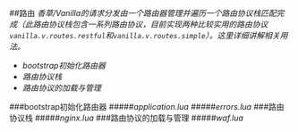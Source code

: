##路由
*香草/Vanilla的请求分发由一个路由器管理并遍历一个路由协议栈匹配完成（此路由协议栈包含一系列路由协议，目前实现两种比较实用的路由协议```vanilla.v.routes.restful```和```vanilla.v.routes.simple```）。这里详细讲解相关用法。*
- *bootstrap初始化路由器*
- *路由协议栈*
- *路由协议的加载与管理*

###bootstrap初始化路由器
#####*application.lua*
#####*errors.lua*
###路由协议栈
#####*nginx.lua*
###路由协议的加载与管理
#####*waf.lua*

